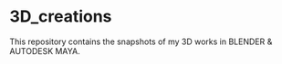 # 3D_creations
This repository contains the snapshots of my 3D works in BLENDER &amp; AUTODESK MAYA.
